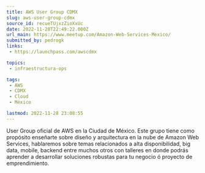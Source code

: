 ```yaml
---
title: AWS User Group CDMX
slug: aws-user-group-cdmx
source_id: recueTUjxzZioXxUc
date: 2022-11-28T22:49:22.000Z
url_main: https://www.meetup.com/Amazon-Web-Services-Mexico/
submitted_by: pedrogk
links: 
 - https://launchpass.com/awscdmx

topics: 
 - infraestructura-ops

tags: 
 - AWS
 - CDMX
 - Cloud
 - México

lastmod: 2022-11-28 23:08:55
---
```


User Group oficial de AWS en la Ciudad de México. Este grupo tiene como propósito enseñarte sobre diseño y arquitectura en la nube de Amazon Web Services, hablaremos sobre temas relacionados a alta disponibilidad, big data, mobile, backend entre muchos otros con talleres en donde podrás aprender a desarrollar soluciones robustas para tu negocio ó proyecto de emprendimiento.
